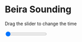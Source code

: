 <h1>Beira Sounding</h1>
<p>Drag the slider to change the time</p>

<div class="slidecontainer">
<input oninput='setImage(this)' class="slider" type="range" min="0" max="4" value="0" step="1" />
<img id='img'/>
</div>

<script>
var img = document.getElementById('img');
var img_array = ['/assets/images/skwt/skd_beira_wrfout_d01_2020-04-29_12:00:00.png',
'/assets/images/skwt/skd_beira_wrfout_d01_2020-04-29_18:00:00.png',
'/assets/images/skwt/skd_beira_wrfout_d01_2020-04-30_00:00:00.png',
'/assets/images/skwt/skd_beira_wrfout_d01_2020-04-30_06:00:00.png',];
function setImage(obj)
{
        var value = obj.value;
        img.src = img_array[value];

}
</script>
